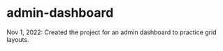 # admin-dashboard

Nov 1, 2022:
Created the project for an admin dashboard to practice grid layouts.
